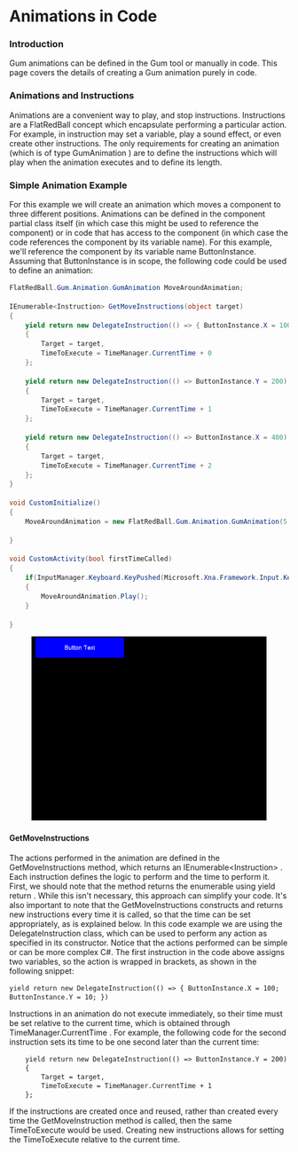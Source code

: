 # Animations in Code

### Introduction

Gum animations can be defined in the Gum tool or manually in code. This page covers the details of creating a Gum animation purely in code.

### Animations and Instructions

Animations are a convenient way to play, and stop instructions. Instructions are a FlatRedBall concept which encapsulate performing a particular action. For example, in instruction may set a variable, play a sound effect, or even create other instructions. The only requirements for creating an animation (which is of type GumAnimation ) are to define the instructions which will play when the animation executes and to define its length.

### Simple Animation Example

For this example we will create an animation which moves a component to three different positions. Animations can be defined in the component partial class itself (in which case this might be used to reference the component) or in code that has access to the component (in which case the code references the component by its variable name). For this example, we'll reference the component by its variable name ButtonInstance. Assuming that ButtonInstance is in scope, the following code could be used to define an animation:

```csharp
FlatRedBall.Gum.Animation.GumAnimation MoveAroundAnimation;

IEnumerable<Instruction> GetMoveInstructions(object target)
{
    yield return new DelegateInstruction(() => { ButtonInstance.X = 100; ButtonInstance.Y = 10; })
    {
        Target = target,
        TimeToExecute = TimeManager.CurrentTime + 0
    };

    yield return new DelegateInstruction(() => ButtonInstance.Y = 200)
    {
        Target = target,
        TimeToExecute = TimeManager.CurrentTime + 1
    };

    yield return new DelegateInstruction(() => ButtonInstance.X = 400)
    {
        Target = target,
        TimeToExecute = TimeManager.CurrentTime + 2
    };
}

void CustomInitialize()
{
    MoveAroundAnimation = new FlatRedBall.Gum.Animation.GumAnimation(5, GetMoveInstructions);

}

void CustomActivity(bool firstTimeCalled)
{
    if(InputManager.Keyboard.KeyPushed(Microsoft.Xna.Framework.Input.Keys.Space))
    {
        MoveAroundAnimation.Play();
    }

}
```

<figure><img src="../media/2017-04-GumButtonAnim.gif" alt=""><figcaption></figcaption></figure>

#### GetMoveInstructions

The actions performed in the animation are defined in the GetMoveInstructions method, which returns an IEnumerable\<Instruction> . Each instruction defines the logic to perform and the time to perform it. First, we should note that the method returns the enumerable using yield return . While this isn't necessary, this approach can simplify your code. It's also important to note that the GetMoveInstructions constructs and returns new instructions every time it is called, so that the time can be set appropriately, as is explained below. In this code example we are using the DelegateInstruction class, which can be used to perform any action as specified in its constructor. Notice that the actions performed can be simple or can be more complex C#. The first instruction in the code above assigns two variables, so the action is wrapped in brackets, as shown in the following snippet:

```lang:c#
yield return new DelegateInstruction(() => { ButtonInstance.X = 100; ButtonInstance.Y = 10; })
```

Instructions in an animation do not execute immediately, so their time must be set relative to the current time, which is obtained through TimeManager.CurrentTime . For example, the following code for the second instruction sets its time to be one second later than the current time:

```lang:c#
    yield return new DelegateInstruction(() => ButtonInstance.Y = 200)
    {
        Target = target,
        TimeToExecute = TimeManager.CurrentTime + 1
    };
```

If the instructions are created once and reused, rather than created every time the GetMoveInstruction method is called, then the same TimeToExecute would be used. Creating new instructions allows for setting the TimeToExecute relative to the current time.
